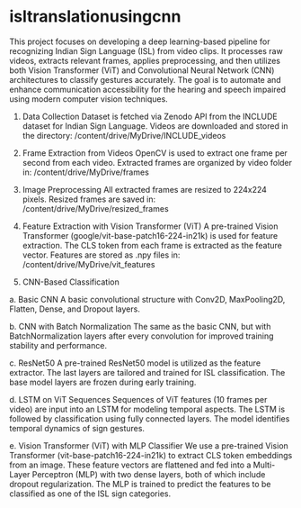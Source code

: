 # isltranslationusingcnn

This project focuses on developing a deep learning-based pipeline for recognizing Indian Sign Language (ISL) from video clips. It processes raw videos, extracts relevant frames, applies preprocessing, and then utilizes both Vision Transformer (ViT) and Convolutional Neural Network (CNN) architectures to classify gestures accurately. The goal is to automate and enhance communication accessibility for the hearing and speech impaired using modern computer vision techniques.

1. Data Collection
Dataset is fetched via Zenodo API from the INCLUDE dataset for Indian Sign Language.
Videos are downloaded and stored in the directory:
/content/drive/MyDrive/INCLUDE_videos

2. Frame Extraction from Videos
OpenCV is used to extract one frame per second from each video.
Extracted frames are organized by video folder in:
/content/drive/MyDrive/frames

3. Image Preprocessing
All extracted frames are resized to 224x224 pixels.
Resized frames are saved in:
/content/drive/MyDrive/resized_frames

4. Feature Extraction with Vision Transformer (ViT)
A pre-trained Vision Transformer (google/vit-base-patch16-224-in21k) is used for feature extraction.
The CLS token from each frame is extracted as the feature vector.
Features are stored as .npy files in:
/content/drive/MyDrive/vit_features


5. CNN-Based Classification
 
a. Basic CNN
A basic convolutional structure with Conv2D, MaxPooling2D, Flatten, Dense, and Dropout layers.

b. CNN with Batch Normalization
The same as the basic CNN, but with BatchNormalization layers after every convolution for improved training stability and performance.

c. ResNet50
A pre-trained ResNet50 model is utilized as the feature extractor.
The last layers are tailored and trained for ISL classification.
The base model layers are frozen during early training.

d. LSTM on ViT Sequences
Sequences of ViT features (10 frames per video) are input into an LSTM for modeling temporal aspects.
The LSTM is followed by classification using fully connected layers.
The model identifies temporal dynamics of sign gestures.

e. Vision Transformer (ViT) with MLP Classifier
We use a pre-trained Vision Transformer (vit-base-patch16-224-in21k) to extract CLS token embeddings from an image.
These feature vectors are flattened and fed into a Multi-Layer Perceptron (MLP) with two dense layers, both of which include dropout regularization.
The MLP is trained to predict the features to be classified as one of the ISL sign categories.
